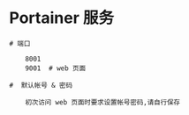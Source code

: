 # Portainer 服务
```
# 端口

    8001
    9001  # web 页面

#  默认帐号 & 密码

    初次访问 web 页面时要求设置帐号密码,请自行保存

```